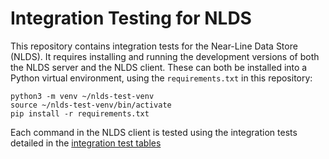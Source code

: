 Integration Testing for NLDS
============================

This repository contains integration tests for the Near-Line Data Store (NLDS).
It requires installing and running the development versions of both the NLDS 
server and the NLDS client.
These can both be installed into a Python virtual environment, using the
`requirements.txt` in this repository:

```
python3 -m venv ~/nlds-test-venv
source ~/nlds-test-venv/bin/activate
pip install -r requirements.txt
```

Each command in the NLDS client is tested using the integration tests detailed
in the [integration test tables](./docs/integration_testing/integration_testing.md)
